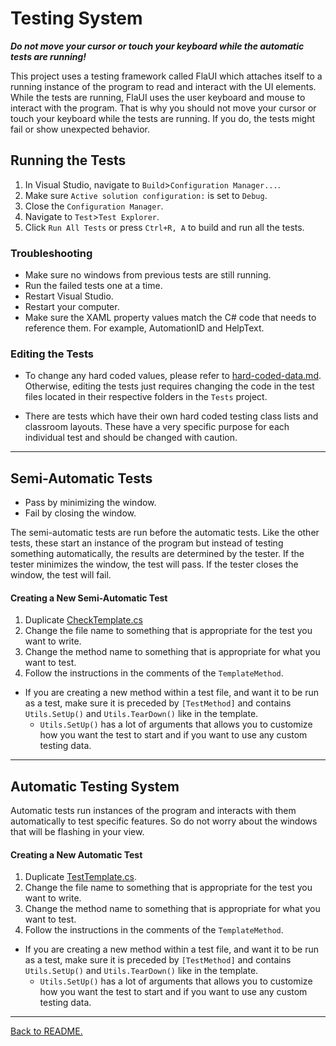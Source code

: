 # Testing System

_**Do not move your cursor or touch your keyboard while the automatic tests are running!**_

This project uses a testing framework called FlaUI which attaches itself to a running instance of the program to read and interact with the UI elements. While the tests are running, FlaUI uses the user keyboard and mouse to interact with the program. That is why you should not move your cursor or touch your keyboard while the tests are running. If you do, the tests might fail or show unexpected behavior.

## Running the Tests

1.  In Visual Studio, navigate to `Build`>`Configuration Manager...`.
1.  Make sure `Active solution configuration:` is set to `Debug`.
1.  Close the `Configuration Manager`.
1.  Navigate to `Test`>`Test Explorer`.
1.  Click `Run All Tests` or press `Ctrl+R, A` to build and run all the tests.

### Troubleshooting

-   Make sure no windows from previous tests are still running.
-   Run the failed tests one at a time.
-   Restart Visual Studio.
-   Restart your computer.
-   Make sure the XAML property values match the C# code that needs to reference them. For example, AutomationID and HelpText.

### Editing the Tests

-   To change any hard coded values, please refer to [hard-coded-data.md](./hard-coded-data.md). Otherwise, editing the tests just requires changing the code in the test files located in their respective folders in the `Tests` project.

-   There are tests which have their own hard coded testing class lists and classroom layouts. These have a very specific purpose for each individual test and should be changed with caution.

---

## Semi-Automatic Tests

-   Pass by minimizing the window.
-   Fail by closing the window.

The semi-automatic tests are run before the automatic tests. Like the other tests, these start an instance of the program but instead of testing something automatically, the results are determined by the tester. If the tester minimizes the window, the test will pass. If the tester closes the window, the test will fail.

#### Creating a New Semi-Automatic Test

1.  Duplicate [CheckTemplate.cs](../Classroom-Seating-Planner/Tests/Semi-Automatic-Tests/CheckTemplate.cs)
1.  Change the file name to something that is appropriate for the test you want to write.
1.  Change the method name to something that is appropriate for what you want to test.
1.  Follow the instructions in the comments of the `TemplateMethod`.

-   If you are creating a new method within a test file, and want it to be run as a test, make sure it is preceded by `[TestMethod]` and contains `Utils.SetUp()` and `Utils.TearDown()` like in the template.
    -   `Utils.SetUp()` has a lot of arguments that allows you to customize how you want the test to start and if you want to use any custom testing data.

---

## Automatic Testing System

Automatic tests run instances of the program and interacts with them automatically to test specific features. So do not worry about the windows that will be flashing in your view. 

#### Creating a New Automatic Test

1.  Duplicate [TestTemplate.cs](../Classroom-Seating-Planner/Tests/Automatic-Tests/TestTemplate.cs).
1.  Change the file name to something that is appropriate for the test you want to write.
1.  Change the method name to something that is appropriate for what you want to test.
1.  Follow the instructions in the comments of the `TemplateMethod`.

-   If you are creating a new method within a test file, and want it to be run as a test, make sure it is preceded by `[TestMethod]` and contains `Utils.SetUp()` and `Utils.TearDown()` like in the template.
    -   `Utils.SetUp()` has a lot of arguments that allows you to customize how you want the test to start and if you want to use any custom testing data.

---

[Back to README.](../README.md)
